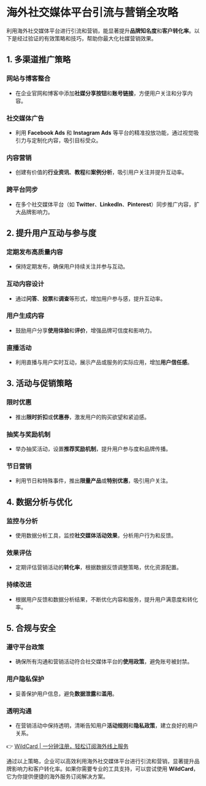 # 海外社交媒体平台引流与营销全攻略

利用海外社交媒体平台进行引流和营销，能显著提升**品牌知名度**和**客户转化率**。以下是经过验证的有效策略和技巧，帮助你最大化社媒营销效果。

## 1. 多渠道推广策略

### 网站与博客整合
- 在企业官网和博客中添加**社媒分享按钮**和**账号链接**，方便用户关注和分享内容。
  
### 社交媒体广告
- 利用 **Facebook Ads** 和 **Instagram Ads** 等平台的精准投放功能，通过视觉吸引力与定制化内容，吸引目标受众。

### 内容营销
- 创建有价值的**行业资讯**、**教程**和**案例分析**，吸引用户关注并提升互动率。

### 跨平台同步
- 在多个社交媒体平台（如 **Twitter**、**LinkedIn**、**Pinterest**）同步推广内容，扩大品牌影响力。

## 2. 提升用户互动与参与度

### 定期发布高质量内容
- 保持定期发布，确保用户持续关注并参与互动。

### 互动内容设计
- 通过**问答**、**投票**和**调查**等形式，增加用户参与感，提升互动率。

### 用户生成内容
- 鼓励用户分享**使用体验**和**评价**，增强品牌可信度和影响力。

### 直播活动
- 利用直播与用户实时互动，展示产品或服务的实际应用，增加**用户信任感**。

## 3. 活动与促销策略

### 限时优惠
- 推出**限时折扣**或**优惠券**，激发用户的购买欲望和紧迫感。

### 抽奖与奖励机制
- 举办抽奖活动，设置**推荐奖励机制**，提升用户参与度和品牌传播。

### 节日营销
- 利用节日和特殊事件，推出**限量产品**或**特别优惠**，吸引用户关注。

## 4. 数据分析与优化

### 监控与分析
- 使用数据分析工具，监控**社交媒体活动效果**，分析用户行为和反馈。

### 效果评估
- 定期评估营销活动的**转化率**，根据数据反馈调整策略，优化资源配置。

### 持续改进
- 根据用户反馈和数据分析结果，不断优化内容和服务，提升用户满意度和转化率。

## 5. 合规与安全

### 遵守平台政策
- 确保所有沟通和营销活动符合社交媒体平台的**使用政策**，避免账号被封禁。

### 用户隐私保护
- 妥善保护用户信息，避免**数据泄露**和**滥用**。

### 透明沟通
- 在营销活动中保持透明，清晰告知用户**活动规则**和**隐私政策**，建立良好的用户关系。

👉 [WildCard | 一分钟注册，轻松订阅海外线上服务](https://bbtdd.com/WildCard)

通过以上策略，企业可以高效利用海外社交媒体平台进行引流和营销，显著提升品牌影响力和客户转化率。如果你需要专业的工具支持，可以尝试使用 **WildCard**，它为你提供便捷的海外服务订阅解决方案。